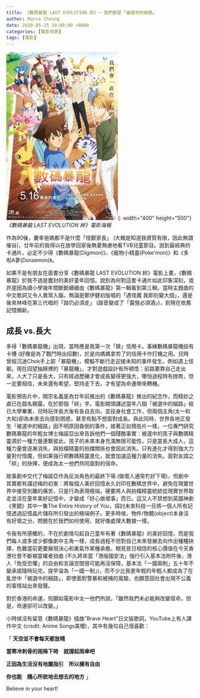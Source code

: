```yaml
---
title: 《數碼暴龍 LAST EVOLUTION 絆》─ 我們都是「被選中的細路」
author: Marco Cheung
date: 2020-05-25 18:00:00 +0800
categories: [電影欣賞]
tags: [電影]
---
```


![digimon](/images/digimon.jpg){: width="400" height="500"}
_《數碼暴龍 LAST EVOLUTION 絆》電影海報_

作為90後，慶幸爸媽都不是什麼「怪獸家長」 (大概是知道我資質有限，因此無謂催谷)，廿年前的我得以在放學回家後無憂無慮地看TVB兒童節目。說到最經典的卡通片，必定不少得《數碼暴龍(Digimon)》、《寵物小精靈(Poke'mon)》和《多啦A夢(Doraemon)》。

如果不是有朋友在面書分享《數碼暴龍 LAST EVOLUTION 絆》電影上畫，《數碼暴龍》於我不過是塵封的美好童年回憶。說到為何對這套卡通片如此印象深刻，或許是因為讀小學幾年間斷斷續續由《數碼暴龍》第一輯看到第三輯，當時主題曲的中文歌詞又令人異常入腦，無論是鄭伊健初版唱的「遇怪魔 我即刻變大個」，還是後來林峰在第三代唱的「路仍必須走」 (諧音變成了「露營必須酒」)，到現在依舊記憶猶新。

## 成長 vs.長大

多得「數碼暴龍機」出現，當時應是我第一次「碌」信用卡。事緣數碼暴龍機設有卡槽 (好像是為了戰鬥時出招數)，於是向媽媽拿剪了的信用卡作打機之用。兒時曾經沉迷Chok手上部「暴龍機」，模擬不斷行走迎接未知的事件發生，例如遇上怪獸。現在回望抽屜裡的「暴龍機」，才對遊戲設計有所頓悟：前路要靠自己走出來，人大了只是長大，只有經過歷練才會成長變得更強大，哪怕過程時有挫敗，但一定要相信，未來還有希望，堅持走下去，才有望為命運帶來轉機。

電影預告片中，開宗名義是為廿年前推出的《數碼暴龍》推出的紀念作，而精妙之處已在戲名顯露，在於那個「絆」字。電影開頭講述當年八個「被選中的細路」經已大學畢業，兒時玩伴長大後有各自去向，並投身社會工作，但兩個主角(太一和大和)卻為未來去向感到困惑，甚至有點不想面對成長。與此同時，世界各地正發生「被選中的細路」因不明原因昏倒的事件，接著正如預告片一樣，一位專門研究數碼暴龍的年輕女博士梅諾亞出來告訴他們一個殘酷事實：被選中的孩子與數碼精靈源於一種力量連繫彼此，孩子的未來本身充滿無限可能性，只是當長大成人，這種力量會逐漸消失，與拍檔精靈的拍擋關係也會因此消失。只有進化才得到強大力量對付怪魔，但如果強行把數碼精靈進化，就會加速這種力量的消失。面對友誼之「絆」的抉擇，便成為太一他們共同面對的宿命。

故事劇中交代了梅諾亞作為反派角色的最終下場 (做壞人通常冇好下場)，但劇中其實都有講述梅的初衷：將每個人美好回憶永久封印在數碼世界中，避免在現實世界中接受別離的痛苦，只是行為表現極端，硬要將人與拍檔精靈統統從現實世界取走並活在童年美好記憶中，才變成「好心做壞事」而已。這又人不禁想到英國神劇《黑鏡》其中一集The Entire History of You，探討未來科技一旦將一個人所有記憶透過記憶晶片儲存所引發出的極端例子。更多時侯，物件/物體(object)本身沒有好壞之分，問題在於我們如何使用，就好像處理大數據一樣。

令我有所感觸的，不在於劇情勾起自己童年有著《數碼暴龍》的美好回憶，而是我們每人或多或少都像劇中主角一樣，成長過程不但對自己未來發展去向作出種種抉擇，危難當前更要展現決心和勇氣作某種承擔。眼見昔日相信的核心價值在今天香港社會不斷被當權者扭曲 (不久將來當「港版國安法」強行引入基本法附件後，港人「免受恐懼」的自由和言論空間很可能再沒保障，基本法「一國兩制」五十年不變承諾隨時玩完，提早淪為「一國一制」)，而不少比我更年輕的年輕人都成為了在亂世中「被選中的細路」，即使面對警暴和被捕的風驗，也願意因社會出現不公義的事情站出來發聲。

對於香港的命運，但願如電影中太一他們所說，「雖然我們未必能夠改變宿命，但是，命運卻可以改變。」

小時侯沒有留意《數碼暴龍》插曲”Brave Heart”日文版歌詞，YouTube上有人譯作中文 (credit: Anime Songs美櫻)，其中有幾句自己很喜歡：

「
**天空並不會每天都放晴**

**當寒冷刺骨的雨降下時　就撐起雨傘吧**

**正因為生活沒有地圖指引　所以擁有自由**

**你也能　隨心所欲地去想去的地方**
」

Believe in your heart!